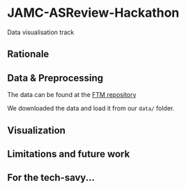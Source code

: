 # JAMC-ASReview-Hackathon
Data visualisation track

## Rationale

## Data & Preprocessing

The data can be found at the [FTM repository](https://github.com/ftmnl/asr)

We downloaded the data and load it from our `data/` folder.

## Visualization

## Limitations and future work


## For the tech-savy...
